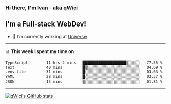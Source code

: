 ### Hi there, I'm Ivan - aka [qWici][website]

## I'm a Full-stack WebDev!
- 🔭 I’m currently working at [Universe][universe]

---

📊 **This week I spent my time on**
<!--START_SECTION:waka-->

```txt
TypeScript        11 hrs 2 mins   ███████████████████▒░░░░░   77.55 %
Text              40 mins         █▒░░░░░░░░░░░░░░░░░░░░░░░   04.69 %
.env file         31 mins         █░░░░░░░░░░░░░░░░░░░░░░░░   03.63 %
YAML              28 mins         █░░░░░░░░░░░░░░░░░░░░░░░░   03.37 %
JSON              15 mins         ▒░░░░░░░░░░░░░░░░░░░░░░░░   01.81 %
```

<!--END_SECTION:waka-->

---

[![qWici's GitHub stats](https://github-readme-stats.vercel.app/api?username=qWici)](https://github.com/qWici/github-readme-stats)

[website]: https://devkucher.com
[twitter]: https://twitter.com/KucherDev
[linkedin]: https://www.linkedin.com/in/ivankucher
[universe]: https://universeapps.limited
